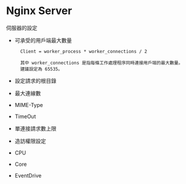 # Nginx Server
伺服器的設定

 * 可承受的用戶端最大數量
 
         Client = worker_process * worker_connections / 2
         
         其中 worker_connections 是指每條工作處理程序同時連接用戶端的最大數量。
         建議設定為 65535。

 * 設定請求的根目錄

 * 最大連線數
      
 * MIME-Type
      
 * TimeOut
      
 * 單連接請求數上限
      
 * 造訪權限設定
      
 * CPU
      
 * Core
      
 * EventDrive

